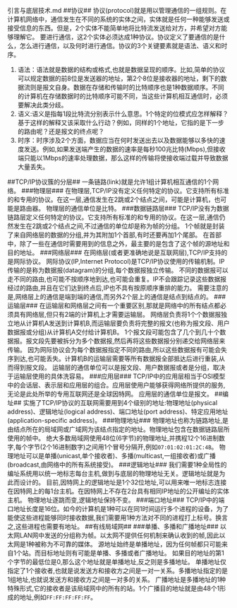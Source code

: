 引言与底层技术.md
##协议##
协议(protocol)就是用以管理通信的一组规则。在计算机网络中，通信发生在不同的系统的实体之间，实体就是任何一种能够发送或接受信息的东西。但是，2个实体不能简单地将比特流发送给对方，并希望对方能够理解它。
要进行通信，这2个实体必须达成1种协议。协议定义了要通信的是什么，怎么进行通信，以及何时进行通信。协议的3个关键要素就是语法、语义和时序。

1. 语法：语法就是数据的结构或格式,也就是数据呈现的顺序。比如,简单的协议可以规定数据的前8位是发送器的地址，第2个8位是接收器的地址，剩下的数据流则是报文自身。数据在存储和传输时的比特顺序也是1种数据顺序。不同的计算机在存储数据时的比特顺序可能不同，当这些计算机相互通信时，必须要解决此类分歧。
2. 语义:语义是指每1段比特流分别表示什么意思。1个特定的位模式应怎样解释？基于这样的解释又该采取什么行动？例如，同样的1个地址，它指的是下一步的路由呢？还是报文的终点呢？
3. 时序：时序涉及2个方面，数据应当在何时发送出去以及数据能够以多快的速度发送。例如,如果发送端产生的数据的速率是每秒100兆比特(Mbps),但接收端只能以1Mbps的速率处理数据，那么这样的传输将使接收端过载并导致数据大量丢失。

##TCP/IP协议簇的分层##
一条链路(link)就是允许1组计算机相互通信的1个网络。
###物理层###
在物理层,TCP/IP没有定义任何特定的协议。它支持所有标准的和专用的协议。在这一层,通信发生在2跳或2个结点之间，可能是计算机，也可能是路由器。
物理层的通信单位是比特。
###数据链路层###
TCP/IP没有为数据链路层定义任何特定的协议。它支持所有标准的和专用的协议。在这一层,通信仍然发生在2跳或2个结点之间,不过通信的单位却是称为帧的分组。
1个帧就是封装了来自网络层的数据的分组,并为其附加1个首部,有时还要再加1个尾部。
在首部中，除了一些在通信时需要用到的信息之外，最主要的是包含了这个帧的源地址和目的地址。
###网络层###
在网络层(或者更准确地说是互联网层),TCP/IP支持的是网际协议。
网际协议(IP,Internet Protocol)是TCP/IP协议使用的传输机制。IP传输的是称为数据报(datagram)的分组,每个数据报独立传输。
不同的数据报可以走不同的路由,也可能不按顺序地到达,也可能会重复。IP不会跟踪记录这些数据报经过的路由,并且在它们达到终点后,IP也不具有按原顺序重排的能力。
需要注意的是,网络层上的通信是端到端的通信,而另外2个层上的通信是结点到结点的。
###运输层###
在运输层和网络层之间有一个重要区别,那就是网络中的所有结点都必须具有网络层,但只有2端的计算机上才需要运输层。
网络层负责将1个个数据报独立地从计算机A发送到计算机B,而运输层要负责将完整的报文(也称为报文段、用户数据报或分组)从计算机A交付给计算机B。
1个报文段可能包含了几个到几十个数据报。报文段先要被拆分为多个数据报,然后再将这些数据报分别递交给网络层来传输。
因为网际协议会为每个数据报指定不同的路由,所以这些数据报有可能会失序到达,也可能丢失。计算机B的运输层需要等所有数据报全部抵达后进行重装,从而得到报文段。
运输层的通信单位可以是报文段、用户数据报或者是分组，取决于运输层使用的具体洗容易。
###应用层###
TCP/IP中的应用层相当于OSI模型中的会话层、表示层和应用层的组合。应用层使用户能够获得网络所提供的服务,无论是此处所举的专用互联网还是全球因特网。
应用层的通信单位是报文。
##编址##
实施了TCP/IP协议的互联网需要用到4个级别的地址:物理地址(physical address)、逻辑地址(logical address)、端口地址(port address)、特定应用地址(application-specific address)。
###物理地址###
物理地址也称为链路地址,是由结点所在的局域网或广域网为该结点指定的地址。物理地址包含在数据链路层所使用的帧中。
绝大多数局域网使用48位(6字节)的物理地址,并携程12个16进制数字,每个字节(2个16进制数字)之间用1个冒号分隔开,例如`07:01:02:01:2C:4B`。
物理地址可以是单播(unicast,单个接收者)、多播(multicast,一组接收者)或广播(broadcast,由网络中的所有系统接受)。
###逻辑地址###
我们需要1种全局性的编址系统用以统一地标志每台主机,做到与底层的物理地址无关。逻辑地址就是为此而设计的。
目前,因特网上的逻辑地址是1个32位地址,可以用来唯一地标志连接在因特网上的每1台主机。在因特网上不存在2台具有相同IP地址的公开编址的实体主机。
物理地址逐跳而变,逻辑地址保持不变。
###端口地址###
TCP/IP中的端口地址长度是16位。如今的计算机是1种可以在同1时间运行多个进程的设备，为了能使这些进程能够同时接收数据,我们需要用1种方法对不同的进程打上标号。换言之,这些进程也需要有地址。
##有线局域网##
###单播、多播和广播地址###
以太网LAN网中发送的分组称为帧。以太网不提供任何机制来确认收到的帧,因此以太网是1种被称为不可靠的媒体。
源地址始终是单播地址，因为任何帧都只可能来自1个站。而目标地址则有可能是单播、多播或者广播地址。
如果目的地址的第1个字节的最低位是0,那么这个地址就是单播地址,反之则是多播地址。
单播地址仅指定了1个接收者,也就是说发送方和接收方之间是一对一关系。多播地址指定的是1组地址,也就说发送方和接收方之间是一对多的关系。
广播地址是多播地址的1种特殊形式,它的接收者是该局域网中的所有的站。1个广播目的地址就是由48个1形成的地址,例如`FF:FF:FF:FF:FF`。
